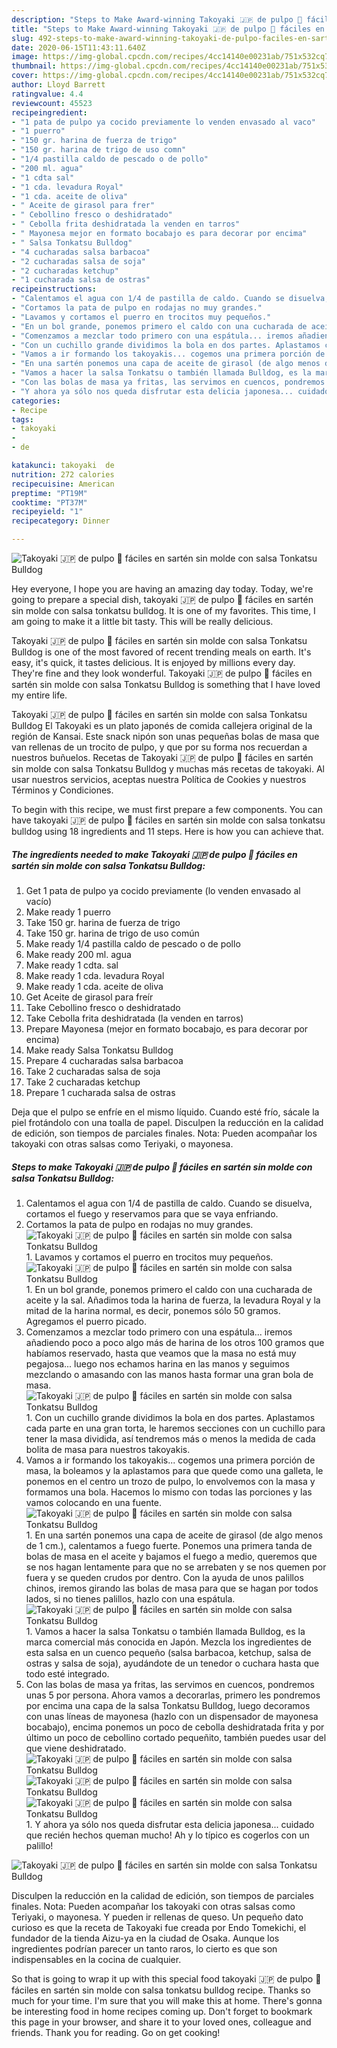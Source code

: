 ```yaml
---
description: "Steps to Make Award-winning Takoyaki 🇯🇵 de pulpo 🐙 fáciles en sartén sin molde con salsa Tonkatsu Bulldog"
title: "Steps to Make Award-winning Takoyaki 🇯🇵 de pulpo 🐙 fáciles en sartén sin molde con salsa Tonkatsu Bulldog"
slug: 492-steps-to-make-award-winning-takoyaki-de-pulpo-faciles-en-sarten-sin-molde-con-salsa-tonkatsu-bulldog
date: 2020-06-15T11:43:11.640Z
image: https://img-global.cpcdn.com/recipes/4cc14140e00231ab/751x532cq70/takoyaki-🇯🇵-de-pulpo-🐙-faciles-en-sarten-sin-molde-con-salsa-tonkatsu-bulldog-foto-principal.jpg
thumbnail: https://img-global.cpcdn.com/recipes/4cc14140e00231ab/751x532cq70/takoyaki-🇯🇵-de-pulpo-🐙-faciles-en-sarten-sin-molde-con-salsa-tonkatsu-bulldog-foto-principal.jpg
cover: https://img-global.cpcdn.com/recipes/4cc14140e00231ab/751x532cq70/takoyaki-🇯🇵-de-pulpo-🐙-faciles-en-sarten-sin-molde-con-salsa-tonkatsu-bulldog-foto-principal.jpg
author: Lloyd Barrett
ratingvalue: 4.4
reviewcount: 45523
recipeingredient:
- "1 pata de pulpo ya cocido previamente lo venden envasado al vaco"
- "1 puerro"
- "150 gr. harina de fuerza de trigo"
- "150 gr. harina de trigo de uso comn"
- "1/4 pastilla caldo de pescado o de pollo"
- "200 ml. agua"
- "1 cdta sal"
- "1 cda. levadura Royal"
- "1 cda. aceite de oliva"
- " Aceite de girasol para frer"
- " Cebollino fresco o deshidratado"
- " Cebolla frita deshidratada la venden en tarros"
- " Mayonesa mejor en formato bocabajo es para decorar por encima"
- " Salsa Tonkatsu Bulldog"
- "4 cucharadas salsa barbacoa"
- "2 cucharadas salsa de soja"
- "2 cucharadas ketchup"
- "1 cucharada salsa de ostras"
recipeinstructions:
- "Calentamos el agua con 1/4 de pastilla de caldo. Cuando se disuelva, cortamos el fuego y reservamos para que se vaya enfriando."
- "Cortamos la pata de pulpo en rodajas no muy grandes."
- "Lavamos y cortamos el puerro en trocitos muy pequeños."
- "En un bol grande, ponemos primero el caldo con una cucharada de aceite y la sal. Añadimos toda la harina de fuerza, la levadura Royal y la mitad de la harina normal, es decir, ponemos sólo 50 gramos. Agregamos el puerro picado."
- "Comenzamos a mezclar todo primero con una espátula... iremos añadiendo poco a poco algo más de harina de los otros 100 gramos que habíamos reservado, hasta que veamos que la masa no está muy pegajosa... luego nos echamos harina en las manos y seguimos mezclando o amasando con las manos hasta formar una gran bola de masa."
- "Con un cuchillo grande dividimos la bola en dos partes. Aplastamos cada parte en una gran torta, le haremos secciones con un cuchillo para tener la masa dividida, así tendremos más o menos la medida de cada bolita de masa para nuestros takoyakis."
- "Vamos a ir formando los takoyakis... cogemos una primera porción de masa, la boleamos y la aplastamos para que quede como una galleta, le ponemos en el centro un trozo de pulpo, lo envolvemos con la masa y formamos una bola. Hacemos lo mismo con todas las porciones y las vamos colocando en una fuente."
- "En una sartén ponemos una capa de aceite de girasol (de algo menos de 1 cm.), calentamos a fuego fuerte. Ponemos una primera tanda de bolas de masa en el aceite y bajamos el fuego a medio, queremos que se nos hagan lentamente para que no se arrebaten y se nos quemen por fuera y se queden crudos por dentro. Con la ayuda de unos palillos chinos, iremos girando las bolas de masa para que se hagan por todos lados, si no tienes palillos, hazlo con una espátula."
- "Vamos a hacer la salsa Tonkatsu o también llamada Bulldog, es la marca comercial más conocida en Japón. Mezcla los ingredientes de esta salsa en un cuenco pequeño (salsa barbacoa, ketchup, salsa de ostras y salsa de soja), ayudándote de un tenedor o cuchara hasta que todo esté integrado."
- "Con las bolas de masa ya fritas, las servimos en cuencos, pondremos unas 5 por persona. Ahora vamos a decorarlas, primero les pondremos por encima una capa de la salsa Tonkatsu Bulldog, luego decoramos con unas líneas de mayonesa (hazlo con un dispensador de mayonesa bocabajo), encima ponemos un poco de cebolla deshidratada frita y por último un poco de cebollino cortado pequeñito, también puedes usar del que viene deshidratado."
- "Y ahora ya sólo nos queda disfrutar esta delicia japonesa... cuidado que recién hechos queman mucho! Ah y lo típico es cogerlos con un palillo!"
categories:
- Recipe
tags:
- takoyaki
- 
- de

katakunci: takoyaki  de 
nutrition: 272 calories
recipecuisine: American
preptime: "PT19M"
cooktime: "PT37M"
recipeyield: "1"
recipecategory: Dinner

---
```



![Takoyaki 🇯🇵 de pulpo 🐙 fáciles en sartén sin molde con salsa Tonkatsu Bulldog](https://img-global.cpcdn.com/recipes/4cc14140e00231ab/751x532cq70/takoyaki-🇯🇵-de-pulpo-🐙-faciles-en-sarten-sin-molde-con-salsa-tonkatsu-bulldog-foto-principal.jpg)

Hey everyone, I hope you are having an amazing day today. Today, we're going to prepare a special dish, takoyaki 🇯🇵 de pulpo 🐙 fáciles en sartén sin molde con salsa tonkatsu bulldog. It is one of my favorites. This time, I am going to make it a little bit tasty. This will be really delicious.

Takoyaki 🇯🇵 de pulpo 🐙 fáciles en sartén sin molde con salsa Tonkatsu Bulldog is one of the most favored of recent trending meals on earth. It's easy, it's quick, it tastes delicious. It is enjoyed by millions every day. They're fine and they look wonderful. Takoyaki 🇯🇵 de pulpo 🐙 fáciles en sartén sin molde con salsa Tonkatsu Bulldog is something that I have loved my entire life.

Takoyaki 🇯🇵 de pulpo 🐙 fáciles en sartén sin molde con salsa Tonkatsu Bulldog El Takoyaki es un plato japonés de comida callejera original de la región de Kansai. Este snack nipón son unas pequeñas bolas de masa que van rellenas de un trocito de pulpo, y que por su forma nos recuerdan a nuestros buñuelos. Recetas de Takoyaki 🇯🇵 de pulpo 🐙 fáciles en sartén sin molde con salsa Tonkatsu Bulldog y muchas más recetas de takoyaki. Al usar nuestros servicios, aceptas nuestra Política de Cookies y nuestros Términos y Condiciones.


To begin with this recipe, we must first prepare a few components. You can have takoyaki 🇯🇵 de pulpo 🐙 fáciles en sartén sin molde con salsa tonkatsu bulldog using 18 ingredients and 11 steps. Here is how you can achieve that.

<!--inarticleads1-->

##### The ingredients needed to make Takoyaki 🇯🇵 de pulpo 🐙 fáciles en sartén sin molde con salsa Tonkatsu Bulldog:

1. Get 1 pata de pulpo ya cocido previamente (lo venden envasado al vacío)
1. Make ready 1 puerro
1. Take 150 gr. harina de fuerza de trigo
1. Take 150 gr. harina de trigo de uso común
1. Make ready 1/4 pastilla caldo de pescado o de pollo
1. Make ready 200 ml. agua
1. Make ready 1 cdta. sal
1. Make ready 1 cda. levadura Royal
1. Make ready 1 cda. aceite de oliva
1. Get  Aceite de girasol para freír
1. Take  Cebollino fresco o deshidratado
1. Take  Cebolla frita deshidratada (la venden en tarros)
1. Prepare  Mayonesa (mejor en formato bocabajo, es para decorar por encima)
1. Make ready  Salsa Tonkatsu Bulldog
1. Prepare 4 cucharadas salsa barbacoa
1. Take 2 cucharadas salsa de soja
1. Take 2 cucharadas ketchup
1. Prepare 1 cucharada salsa de ostras


Deja que el pulpo se enfríe en el mismo líquido. Cuando esté frío, sácale la piel frotándolo con una toalla de papel. Disculpen la reducción en la calidad de edición, son tiempos de parciales finales. Nota: Pueden acompañar los takoyaki con otras salsas como Teriyaki, o mayonesa. 

<!--inarticleads2-->

##### Steps to make Takoyaki 🇯🇵 de pulpo 🐙 fáciles en sartén sin molde con salsa Tonkatsu Bulldog:

1. Calentamos el agua con 1/4 de pastilla de caldo. Cuando se disuelva, cortamos el fuego y reservamos para que se vaya enfriando.
1. Cortamos la pata de pulpo en rodajas no muy grandes.
<img src="//assets-global.cpcdn.com/assets/icons/button_play-2c75c40dde080a61004c1f40b05d8f140eaff45d7e9e6481dc71c63d2e7c4909.png" alt="Takoyaki 🇯🇵 de pulpo 🐙 fáciles en sartén sin molde con salsa Tonkatsu Bulldog">1. Lavamos y cortamos el puerro en trocitos muy pequeños.
<img src="//assets-global.cpcdn.com/assets/icons/button_play-2c75c40dde080a61004c1f40b05d8f140eaff45d7e9e6481dc71c63d2e7c4909.png" alt="Takoyaki 🇯🇵 de pulpo 🐙 fáciles en sartén sin molde con salsa Tonkatsu Bulldog">1. En un bol grande, ponemos primero el caldo con una cucharada de aceite y la sal. Añadimos toda la harina de fuerza, la levadura Royal y la mitad de la harina normal, es decir, ponemos sólo 50 gramos. Agregamos el puerro picado.
1. Comenzamos a mezclar todo primero con una espátula... iremos añadiendo poco a poco algo más de harina de los otros 100 gramos que habíamos reservado, hasta que veamos que la masa no está muy pegajosa... luego nos echamos harina en las manos y seguimos mezclando o amasando con las manos hasta formar una gran bola de masa.
<img src="//assets-global.cpcdn.com/assets/icons/button_play-2c75c40dde080a61004c1f40b05d8f140eaff45d7e9e6481dc71c63d2e7c4909.png" alt="Takoyaki 🇯🇵 de pulpo 🐙 fáciles en sartén sin molde con salsa Tonkatsu Bulldog">1. Con un cuchillo grande dividimos la bola en dos partes. Aplastamos cada parte en una gran torta, le haremos secciones con un cuchillo para tener la masa dividida, así tendremos más o menos la medida de cada bolita de masa para nuestros takoyakis.
1. Vamos a ir formando los takoyakis... cogemos una primera porción de masa, la boleamos y la aplastamos para que quede como una galleta, le ponemos en el centro un trozo de pulpo, lo envolvemos con la masa y formamos una bola. Hacemos lo mismo con todas las porciones y las vamos colocando en una fuente.
<img src="//assets-global.cpcdn.com/assets/icons/button_play-2c75c40dde080a61004c1f40b05d8f140eaff45d7e9e6481dc71c63d2e7c4909.png" alt="Takoyaki 🇯🇵 de pulpo 🐙 fáciles en sartén sin molde con salsa Tonkatsu Bulldog">1. En una sartén ponemos una capa de aceite de girasol (de algo menos de 1 cm.), calentamos a fuego fuerte. Ponemos una primera tanda de bolas de masa en el aceite y bajamos el fuego a medio, queremos que se nos hagan lentamente para que no se arrebaten y se nos quemen por fuera y se queden crudos por dentro. Con la ayuda de unos palillos chinos, iremos girando las bolas de masa para que se hagan por todos lados, si no tienes palillos, hazlo con una espátula.
<img src="//assets-global.cpcdn.com/assets/icons/button_play-2c75c40dde080a61004c1f40b05d8f140eaff45d7e9e6481dc71c63d2e7c4909.png" alt="Takoyaki 🇯🇵 de pulpo 🐙 fáciles en sartén sin molde con salsa Tonkatsu Bulldog">1. Vamos a hacer la salsa Tonkatsu o también llamada Bulldog, es la marca comercial más conocida en Japón. Mezcla los ingredientes de esta salsa en un cuenco pequeño (salsa barbacoa, ketchup, salsa de ostras y salsa de soja), ayudándote de un tenedor o cuchara hasta que todo esté integrado.
1. Con las bolas de masa ya fritas, las servimos en cuencos, pondremos unas 5 por persona. Ahora vamos a decorarlas, primero les pondremos por encima una capa de la salsa Tonkatsu Bulldog, luego decoramos con unas líneas de mayonesa (hazlo con un dispensador de mayonesa bocabajo), encima ponemos un poco de cebolla deshidratada frita y por último un poco de cebollino cortado pequeñito, también puedes usar del que viene deshidratado.
<img src="//assets-global.cpcdn.com/assets/icons/button_play-2c75c40dde080a61004c1f40b05d8f140eaff45d7e9e6481dc71c63d2e7c4909.png" alt="Takoyaki 🇯🇵 de pulpo 🐙 fáciles en sartén sin molde con salsa Tonkatsu Bulldog"><img src="//assets-global.cpcdn.com/assets/icons/button_play-2c75c40dde080a61004c1f40b05d8f140eaff45d7e9e6481dc71c63d2e7c4909.png" alt="Takoyaki 🇯🇵 de pulpo 🐙 fáciles en sartén sin molde con salsa Tonkatsu Bulldog"><img src="//assets-global.cpcdn.com/assets/icons/button_play-2c75c40dde080a61004c1f40b05d8f140eaff45d7e9e6481dc71c63d2e7c4909.png" alt="Takoyaki 🇯🇵 de pulpo 🐙 fáciles en sartén sin molde con salsa Tonkatsu Bulldog">1. Y ahora ya sólo nos queda disfrutar esta delicia japonesa... cuidado que recién hechos queman mucho! Ah y lo típico es cogerlos con un palillo!
<img src="//assets-global.cpcdn.com/assets/icons/button_play-2c75c40dde080a61004c1f40b05d8f140eaff45d7e9e6481dc71c63d2e7c4909.png" alt="Takoyaki 🇯🇵 de pulpo 🐙 fáciles en sartén sin molde con salsa Tonkatsu Bulldog">

Disculpen la reducción en la calidad de edición, son tiempos de parciales finales. Nota: Pueden acompañar los takoyaki con otras salsas como Teriyaki, o mayonesa. Y pueden ir rellenas de queso. Un pequeño dato curioso es que la receta de Takoyaki fue creada por Endo Tomekichi, el fundador de la tienda Aizu-ya en la ciudad de Osaka. Aunque los ingredientes podrían parecer un tanto raros, lo cierto es que son indispensables en la cocina de cualquier. 

So that is going to wrap it up with this special food takoyaki 🇯🇵 de pulpo 🐙 fáciles en sartén sin molde con salsa tonkatsu bulldog recipe. Thanks so much for your time. I'm sure that you will make this at home. There's gonna be interesting food in home recipes coming up. Don't forget to bookmark this page in your browser, and share it to your loved ones, colleague and friends. Thank you for reading. Go on get cooking!
